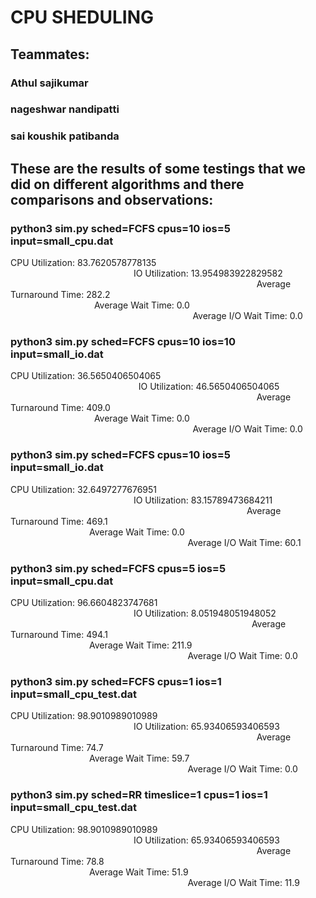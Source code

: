 # CPU SHEDULING 

## Teammates:
### Athul sajikumar
### nageshwar nandipatti
### sai koushik patibanda
## These are the results of some testings that we did on different algorithms and there comparisons and observations:

###  python3 sim.py sched=FCFS cpus=10 ios=5 input=small_cpu.dat
CPU Utilization: 83.7620578778135                                                                                                                      IO Utilization: 13.954983922829582                                                                                                                     Average Turnaround Time: 282.2                                                                                                                         Average Wait Time: 0.0                                                                                                                                 Average I/O Wait Time: 0.0 


### python3 sim.py sched=FCFS cpus=10 ios=10 input=small_io.dat
CPU Utilization: 36.5650406504065                                                                                                                      IO Utilization: 46.5650406504065                                                                                                                       Average Turnaround Time: 409.0                                                                                                                         Average Wait Time: 0.0                                                                                                                                 Average I/O Wait Time: 0.0

### python3 sim.py sched=FCFS cpus=10 ios=5 input=small_io.dat 
CPU Utilization: 32.6497277676951                                                                                                                      IO Utilization: 83.15789473684211                                                                                                                      Average Turnaround Time: 469.1                                                                                                                         Average Wait Time: 0.0                                                                                                                                 Average I/O Wait Time: 60.1 

### python3 sim.py sched=FCFS cpus=5 ios=5 input=small_cpu.dat
CPU Utilization: 96.6604823747681                                                                                                                      IO Utilization: 8.051948051948052                                                                                                                      Average Turnaround Time: 494.1                                                                                                                         Average Wait Time: 211.9                                                                                                                               Average I/O Wait Time: 0.0

### python3 sim.py sched=FCFS cpus=1 ios=1 input=small_cpu_test.dat
CPU Utilization: 98.9010989010989                                                                                                                      IO Utilization: 65.93406593406593                                                                                                                      Average Turnaround Time: 74.7                                                                                                                          Average Wait Time: 59.7                                                                                                                                Average I/O Wait Time: 0.0   

### python3 sim.py sched=RR timeslice=1 cpus=1 ios=1 input=small_cpu_test.dat
CPU Utilization: 98.9010989010989                                                                                                                      IO Utilization: 65.93406593406593                                                                                                                      Average Turnaround Time: 78.8                                                                                                                          Average Wait Time: 51.9                                                                                                                                Average I/O Wait Time: 11.9 

